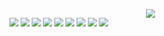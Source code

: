 <div align="center">
<img src="https://github.com/IPCPECC-Admin/image_scs/blob/main/title.jpg" ></div>
<img src="https://github.com/IPCPECC-Admin/image_scs/blob/main/xingzai.png" ></div>
<img src="https://github.com/IPCPECC-Admin/image_scs/blob/main/Xray.png" ></div>
<img src="https://github.com/IPCPECC-Admin/image_scs/blob/main/car.png" ></div>
<img src="https://github.com/IPCPECC-Admin/image_scs/blob/main/CIM.png" ></div>
<img src="https://github.com/IPCPECC-Admin/image_scs/blob/main/guangdian.png" ></div>
<img src="https://github.com/IPCPECC-Admin/image_scs/blob/main/jianzai.png" ></div>
<img src="https://github.com/IPCPECC-Admin/image_scs/blob/main/leinao.png" ></div>
<img src="https://github.com/IPCPECC-Admin/image_scs/blob/main/liangzidian.png" ></div>
<img src="https://github.com/IPCPECC-Admin/image_scs/blob/main/autocar.png" ></div>
</div>

